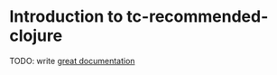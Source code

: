 # Introduction to tc-recommended-clojure

TODO: write [great documentation](http://jacobian.org/writing/what-to-write/)
